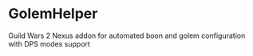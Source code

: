 # GolemHelper
Guild Wars 2 Nexus addon for automated boon and golem configuration with DPS modes support

